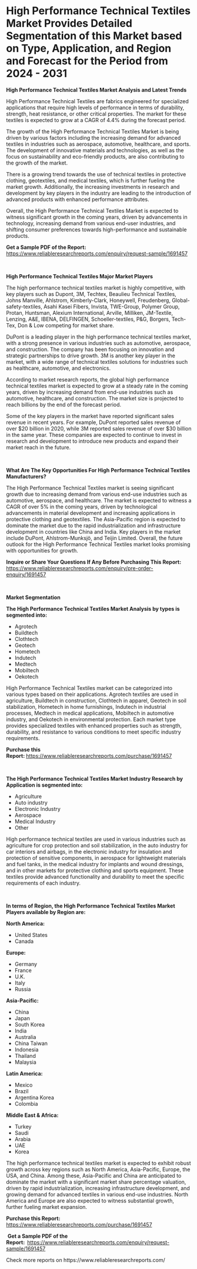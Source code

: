 <p><h1>High Performance Technical Textiles Market Provides Detailed Segmentation of this Market based on Type, Application, and Region and Forecast for the Period from 2024 - 2031</h1></p><p><strong>High Performance Technical Textiles Market Analysis and Latest Trends</strong></p>
<p><p>High Performance Technical Textiles are fabrics engineered for specialized applications that require high levels of performance in terms of durability, strength, heat resistance, or other critical properties. The market for these textiles is expected to grow at a CAGR of 4.4% during the forecast period. </p><p>The growth of the High Performance Technical Textiles Market is being driven by various factors including the increasing demand for advanced textiles in industries such as aerospace, automotive, healthcare, and sports. The development of innovative materials and technologies, as well as the focus on sustainability and eco-friendly products, are also contributing to the growth of the market.</p><p>There is a growing trend towards the use of technical textiles in protective clothing, geotextiles, and medical textiles, which is further fueling the market growth. Additionally, the increasing investments in research and development by key players in the industry are leading to the introduction of advanced products with enhanced performance attributes.</p><p>Overall, the High Performance Technical Textiles Market is expected to witness significant growth in the coming years, driven by advancements in technology, increasing demand from various end-user industries, and shifting consumer preferences towards high-performance and sustainable products.</p></p>
<p><strong>Get a Sample PDF of the Report:&nbsp;</strong> <a href="https://www.reliableresearchreports.com/enquiry/request-sample/1691457">https://www.reliableresearchreports.com/enquiry/request-sample/1691457</a></p>
<p>&nbsp;</p>
<p><strong>High Performance Technical Textiles Major Market Players</strong></p>
<p><p>The high performance technical textiles market is highly competitive, with key players such as Dupont, 3M, Techtex, Beaulieu Technical Textiles, Johns Manville, Ahlstrom, Kimberly-Clark, Honeywell, Freudenberg, Global-safety-textiles, Asahi Kasei Fibers, Invista, TWE-Group, Polymer Group, Protan, Huntsman, Alexium International, Arville, Milliken, JM-Textile, Lenzing, A&E, IBENA, DELFINGEN, Schoeller-textiles, P&G, Borgers, Tech-Tex, Don & Low competing for market share.</p><p>DuPont is a leading player in the high performance technical textiles market, with a strong presence in various industries such as automotive, aerospace, and construction. The company has been focusing on innovation and strategic partnerships to drive growth. 3M is another key player in the market, with a wide range of technical textiles solutions for industries such as healthcare, automotive, and electronics.</p><p>According to market research reports, the global high performance technical textiles market is expected to grow at a steady rate in the coming years, driven by increasing demand from end-use industries such as automotive, healthcare, and construction. The market size is projected to reach billions by the end of the forecast period.</p><p>Some of the key players in the market have reported significant sales revenue in recent years. For example, DuPont reported sales revenue of over $20 billion in 2020, while 3M reported sales revenue of over $30 billion in the same year. These companies are expected to continue to invest in research and development to introduce new products and expand their market reach in the future.</p></p>
<p>&nbsp;</p>
<p><strong>What Are The Key Opportunities For High Performance Technical Textiles Manufacturers?</strong></p>
<p><p>The High Performance Technical Textiles market is seeing significant growth due to increasing demand from various end-use industries such as automotive, aerospace, and healthcare. The market is expected to witness a CAGR of over 5% in the coming years, driven by technological advancements in material development and increasing applications in protective clothing and geotextiles. The Asia-Pacific region is expected to dominate the market due to the rapid industrialization and infrastructure development in countries like China and India. Key players in the market include DuPont, Ahlstrom-Munksjö, and Teijin Limited. Overall, the future outlook for the High Performance Technical Textiles market looks promising with opportunities for growth.</p></p>
<p><strong>Inquire or Share Your Questions If Any Before Purchasing This Report:</strong> <a href="https://www.reliableresearchreports.com/enquiry/pre-order-enquiry/1691457">https://www.reliableresearchreports.com/enquiry/pre-order-enquiry/1691457</a></p>
<p>&nbsp;</p>
<p><strong>Market Segmentation</strong></p>
<p><strong>The High Performance Technical Textiles Market Analysis by types is segmented into:</strong></p>
<p><ul><li>Agrotech</li><li>Buildtech</li><li>Clothtech</li><li>Geotech</li><li>Hometech</li><li>Indutech</li><li>Medtech</li><li>Mobiltech</li><li>Oekotech</li></ul></p>
<p><p>High Performance Technical Textiles market can be categorized into various types based on their applications. Agrotech textiles are used in agriculture, Buildtech in construction, Clothtech in apparel, Geotech in soil stabilization, Hometech in home furnishings, Indutech in industrial processes, Medtech in medical applications, Mobiltech in automotive industry, and Oekotech in environmental protection. Each market type provides specialized textiles with enhanced properties such as strength, durability, and resistance to various conditions to meet specific industry requirements.</p></p>
<p><strong>Purchase this Report:&nbsp;</strong><a href="https://www.reliableresearchreports.com/purchase/1691457">https://www.reliableresearchreports.com/purchase/1691457</a></p>
<p>&nbsp;</p>
<p><strong>The High Performance Technical Textiles Market Industry Research by Application is segmented into:</strong></p>
<p><ul><li>Agriculture</li><li>Auto industry</li><li>Electronic Industry</li><li>Aerospace</li><li>Medical Industry</li><li>Other</li></ul></p>
<p><p>High performance technical textiles are used in various industries such as agriculture for crop protection and soil stabilization, in the auto industry for car interiors and airbags, in the electronic industry for insulation and protection of sensitive components, in aerospace for lightweight materials and fuel tanks, in the medical industry for implants and wound dressings, and in other markets for protective clothing and sports equipment. These textiles provide advanced functionality and durability to meet the specific requirements of each industry.</p></p>
<p>&nbsp;</p>
<p><strong>In terms of Region, the High Performance Technical Textiles Market Players available by Region are:</strong></p>
<p>
    <p> <strong> North America: </strong>
        <ul>
            <li>United States</li>
            <li>Canada</li>
        </ul>
        </p> 
    <p> <strong> Europe: </strong>
        <ul>
            <li>Germany</li>
            <li>France</li>
            <li>U.K.</li>
            <li>Italy</li>
            <li>Russia</li>
        </ul>
        </p> 
    <p> <strong> Asia-Pacific: </strong>
        <ul>
            <li>China</li>
            <li>Japan</li>
            <li>South Korea</li>
            <li>India</li>
            <li>Australia</li>
            <li>China Taiwan</li>
            <li>Indonesia</li>
            <li>Thailand</li>
            <li>Malaysia</li>
        </ul>
        </p> 
    <p> <strong> Latin America: </strong>
        <ul>
            <li>Mexico</li>
            <li>Brazil</li>
            <li>Argentina Korea</li>
            <li>Colombia</li>
        </ul>
        </p> 
    <p> <strong> Middle East & Africa: </strong>
        <ul>
            <li>Turkey</li>
            <li>Saudi</li>
            <li>Arabia</li>
            <li>UAE</li>
            <li>Korea</li>
        </ul>
    </p>
    </p>
<p><p>The high performance technical textiles market is expected to exhibit robust growth across key regions such as North America, Asia-Pacific, Europe, the USA, and China. Among these, Asia-Pacific and China are anticipated to dominate the market with a significant market share percentage valuation, driven by rapid industrialization, increasing infrastructure development, and growing demand for advanced textiles in various end-use industries. North America and Europe are also expected to witness substantial growth, further fueling market expansion.</p></p>
<p><strong>Purchase this Report: </strong><a href="https://www.reliableresearchreports.com/purchase/1691457">https://www.reliableresearchreports.com/purchase/1691457</a></p>
<p>&nbsp;<strong>Get a Sample PDF of the Report:&nbsp;&nbsp;</strong><a href="https://www.reliableresearchreports.com/enquiry/request-sample/1691457">https://www.reliableresearchreports.com/enquiry/request-sample/1691457</a></p>
<p><strong></strong></p>
<p>Check more reports on https://www.reliableresearchreports.com/</p>